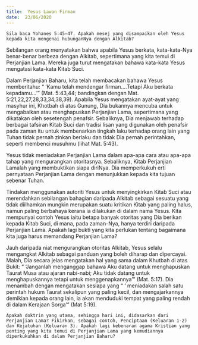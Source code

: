 ```yaml
---
title:  Yesus Lawan Firman
date:  23/06/2020
---
```


`Sila baca Yohanes 5:45–47. Apakah mesej yang disampaikan oleh Yesus  kepada kita mengenai hubunganNya dengan Alkitab?`

Sebilangan orang menyatakan bahwa apabila Yesus berkata, kata-kata-Nya benar-benar berbeza dengan Alkitab, sepertimana yang kita temui di Perjanjian Lama. Mereka juga turut mengatakan bahawa kata-kata Yesus mengatasi kata-kata Kitab Suci.

Dalam Perjanjian Baharu, kita telah membacakan bahawa Yesus memberitahu: “ ’Kamu telah mendengar firman….Tetapi Aku berkata kepadamu…’”       	(Mat. 5:43,44; bandingkan dengan Mat. 5:21,22,27,28,33,34,38,39). Apabila Yesus mengatakan ayat-ayat yang masyhur ini, Khotbah di atas Gunung, Dia bukannya mencuba untuk mengabaikan atau menghapuskan Perjanjian Lama, sepertimana yang dikatakan oleh sesetengah penafsir. Sebaliknya, Dia menjawab terhadap berbagai tafsiran Kitab Suci dan tradisi lisan yang digunakan oleh penafsir pada zaman itu untuk membenarkan tingkah laku terhadap orang lain yang Tuhan tidak pernah zinkan berlaku dan tidak Dia pernah perintahkan, seperti membenci musuhmu (lihat Mat. 5:43).

Yesus tidak meniadakan Perjanjian Lama dalam apa-apa cara atau apa-apa tahap yang mengurangkan otoritasnya.  Sebaliknya, Kitab Perjanjian Lamalah yang membuktikan siapa diriNya. Dia memperkukuh erti pernyataan Perjanjian Lama dengan menunjukkan kepada kita tujuan sebenar Tuhan.

Tindakan menggunakan autoriti Yesus untuk menyingkirkan Kitab Suci atau merendahkan sebilangan bahagian daripada Alkitab sebagai sesuatu yang tidak diilhamkan  mungkin merupakan suatu kritikan Kitab yang paling halus, namun paling berbahaya kerana ia dilakukan di dalam nama Yesus. Kita mempunyai contoh Yesus iaitu betapa banyak otoritas yang Dia berikan kepada Kitab Suci, di mana, pada zaman-Nya, hanya terdiri daripada Perjanjian Lama. Apakah lagi bukti yang kita perlukan tentang bagaimana kita juga harus memandang Perjanjian Lama?

Jauh daripada niat  mengurangkan otoritas Alkitab, Yesus selalu mengangkat Alkitab sebagai panduan yang boleh diharap dan dipercayai. Malah, Dia secara jelas mengatakan hal yang sama dalam Khutbah di atas Bukit: “ ‘Janganlah menganggap bahawa Aku datang untuk menghapuskan Taurat Musa atau ajaran nabi-nabi; Aku tidak datang untuk menghapuskannya tetapi untuk menggenapkannya’” (Mat. 5:17). Dia menambah dengan mengatakan sesiapa  yang “ ‘ meniadakan salah satu perintah hukum Taurat sekalipun yang paling kecil, dan mengajarkannya demikian kepada orang lain, ia akan menduduki tempat yang paling rendah di dalam Kerajaan Sorga’” (Mat 5:19).

`Apakah doktrin yang utama, sehingga hari ini, didasarkan dari Perjanjian Lama? Fikirkan, sebagai contoh, Penciptaan (Keluaran 1-2) dan Kejatuhan (Keluaran 3). Apakah lagi kebenaran agama Kristian yang penting yang kita temui di Perjanjian Lama yang kemudiannya diperkukuhkan di dalam Perjanjian Baharu?`